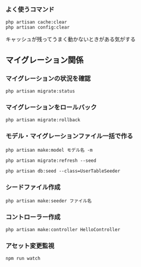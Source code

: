 ### よく使うコマンド
```
php artisan cache:clear
php artisan config:clear
```
キャッシュが残ってうまく動かないときがある気がする

## マイグレーション関係

### マイグレーションの状況を確認
```
php artisan migrate:status
```

### マイグレーションをロールバック
```
php artisan migrate:rollback
```
### モデル・マイグレーションファイル一括で作る
```
php artisan make:model モデル名 -m
```

```
php artisan migrate:refresh --seed

php artisan db:seed --class=UserTableSeeder
```

### シードファイル作成
```
php artisan make:seeder ファイル名
```
### コントローラー作成
```
php artisan make:controller HelloController
```

### アセット変更監視
```
npm run watch
```








